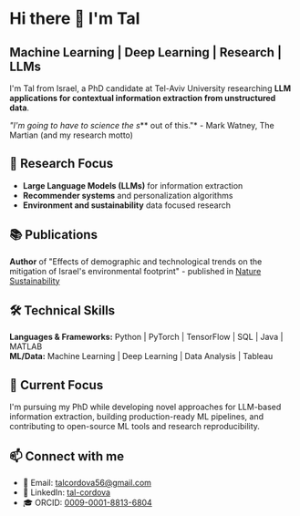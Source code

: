 # Hi there 👋 I'm Tal

## Machine Learning | Deep Learning | Research | LLMs

I'm Tal from Israel, a PhD candidate at Tel-Aviv University researching **LLM applications for contextual information extraction from unstructured data**.

*"I'm going to have to science the s*** out of this."* - Mark Watney, The Martian (and my research motto)

## 🔬 Research Focus
- **Large Language Models (LLMs)** for information extraction
- **Recommender systems** and personalization algorithms
- **Environment and sustainability** data focused research

## 📚 Publications
**Author** of "Effects of demographic and technological trends on the mitigation of Israel's environmental footprint" - published in [Nature Sustainability](https://www.nature.com/articles/s41893-024-01440-5)

## 🛠️ Technical Skills
**Languages & Frameworks:** Python | PyTorch | TensorFlow | SQL | Java | MATLAB  
**ML/Data:** Machine Learning | Deep Learning | Data Analysis | Tableau  

## 🎯 Current Focus
I'm pursuing my PhD while developing novel approaches for LLM-based information extraction, building production-ready ML pipelines, and contributing to open-source ML tools and research reproducibility.

## 📫 Connect with me
- 📧 Email: [talcordova56@gmail.com](mailto:talcordova56@gmail.com)
- 💼 LinkedIn: [tal-cordova](https://www.linkedin.com/in/tal-cordova/)
- 🎓 ORCID: [0009-0001-8813-6804](https://orcid.org/0009-0001-8813-6804)
